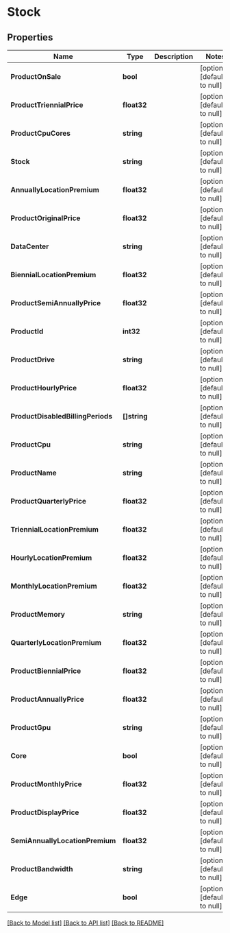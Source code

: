# Stock

## Properties
Name | Type | Description | Notes
------------ | ------------- | ------------- | -------------
**ProductOnSale** | **bool** |  | [optional] [default to null]
**ProductTriennialPrice** | **float32** |  | [optional] [default to null]
**ProductCpuCores** | **string** |  | [optional] [default to null]
**Stock** | **string** |  | [optional] [default to null]
**AnnuallyLocationPremium** | **float32** |  | [optional] [default to null]
**ProductOriginalPrice** | **float32** |  | [optional] [default to null]
**DataCenter** | **string** |  | [optional] [default to null]
**BiennialLocationPremium** | **float32** |  | [optional] [default to null]
**ProductSemiAnnuallyPrice** | **float32** |  | [optional] [default to null]
**ProductId** | **int32** |  | [optional] [default to null]
**ProductDrive** | **string** |  | [optional] [default to null]
**ProductHourlyPrice** | **float32** |  | [optional] [default to null]
**ProductDisabledBillingPeriods** | **[]string** |  | [optional] [default to null]
**ProductCpu** | **string** |  | [optional] [default to null]
**ProductName** | **string** |  | [optional] [default to null]
**ProductQuarterlyPrice** | **float32** |  | [optional] [default to null]
**TriennialLocationPremium** | **float32** |  | [optional] [default to null]
**HourlyLocationPremium** | **float32** |  | [optional] [default to null]
**MonthlyLocationPremium** | **float32** |  | [optional] [default to null]
**ProductMemory** | **string** |  | [optional] [default to null]
**QuarterlyLocationPremium** | **float32** |  | [optional] [default to null]
**ProductBiennialPrice** | **float32** |  | [optional] [default to null]
**ProductAnnuallyPrice** | **float32** |  | [optional] [default to null]
**ProductGpu** | **string** |  | [optional] [default to null]
**Core** | **bool** |  | [optional] [default to null]
**ProductMonthlyPrice** | **float32** |  | [optional] [default to null]
**ProductDisplayPrice** | **float32** |  | [optional] [default to null]
**SemiAnnuallyLocationPremium** | **float32** |  | [optional] [default to null]
**ProductBandwidth** | **string** |  | [optional] [default to null]
**Edge** | **bool** |  | [optional] [default to null]

[[Back to Model list]](../README.md#documentation-for-models) [[Back to API list]](../README.md#documentation-for-api-endpoints) [[Back to README]](../README.md)


